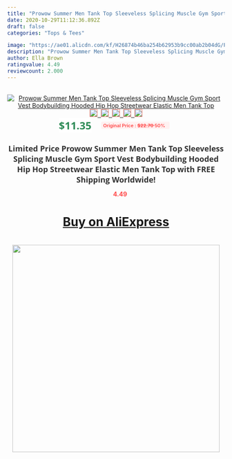 ```yaml
---
title: "Prowow Summer Men Tank Top Sleeveless Splicing Muscle Gym Sport Vest Bodybuilding Hooded Hip Hop Streetwear Elastic Men Tank Top"
date: 2020-10-29T11:12:36.892Z
draft: false
categories: "Tops & Tees"

image: "https://ae01.alicdn.com/kf/H26874b46ba254b62953b9cc00ab2b04dG/Prowow-Summer-Men-Tank-Top-Sleeveless-Splicing-Muscle-Gym-Sport-Vest-Bodybuilding-Hooded-Hip-Hop-Streetwear.jpg"
description: "Prowow Summer Men Tank Top Sleeveless Splicing Muscle Gym Sport Vest Bodybuilding Hooded Hip Hop Streetwear Elastic Men Tank Top"
author: Ella Brown
ratingvalue: 4.49
reviewcount: 2.000
---
```

<br>
<div style="text-align: center;">
<a href="https://s.click.aliexpress.com/e/_9jExLR" target="_blank" rel="nofollow noopener noreferrer"><img alt="Prowow Summer Men Tank Top Sleeveless Splicing Muscle Gym Sport Vest Bodybuilding Hooded Hip Hop Streetwear Elastic Men Tank Top" class="magnifier-image" src="https://ae01.alicdn.com/kf/H26874b46ba254b62953b9cc00ab2b04dG/Prowow-Summer-Men-Tank-Top-Sleeveless-Splicing-Muscle-Gym-Sport-Vest-Bodybuilding-Hooded-Hip-Hop-Streetwear.jpg_640x640.jpg">
<br>
<img style="border:1px solid salmon" src="https://ae01.alicdn.com/kf/H26874b46ba254b62953b9cc00ab2b04dG/Prowow-Summer-Men-Tank-Top-Sleeveless-Splicing-Muscle-Gym-Sport-Vest-Bodybuilding-Hooded-Hip-Hop-Streetwear.jpg_120x120.jpg">&nbsp;&nbsp;<img style="border:1px solid salmon" src="https://ae01.alicdn.com/kf/Hdcece49a607746768fc3621cc4524b20v/Prowow-Summer-Men-Tank-Top-Sleeveless-Splicing-Muscle-Gym-Sport-Vest-Bodybuilding-Hooded-Hip-Hop-Streetwear.jpg_120x120.jpg">&nbsp;&nbsp;<img style="border:1px solid salmon" src="https://ae01.alicdn.com/kf/H397e3d5a4f3d4e6087a68c7ed76e8ed0d/Prowow-Summer-Men-Tank-Top-Sleeveless-Splicing-Muscle-Gym-Sport-Vest-Bodybuilding-Hooded-Hip-Hop-Streetwear.jpg_120x120.jpg">&nbsp;&nbsp;<img style="border:1px solid salmon" src="https://ae01.alicdn.com/kf/Hdad5144a904a4fa1920f7c656822bfceY/Prowow-Summer-Men-Tank-Top-Sleeveless-Splicing-Muscle-Gym-Sport-Vest-Bodybuilding-Hooded-Hip-Hop-Streetwear.jpg_120x120.jpg">&nbsp;&nbsp;<img style="border:1px solid salmon" src="https://ae01.alicdn.com/kf/Hc8ab101e61f949c88a42a5509f8cf441y/Prowow-Summer-Men-Tank-Top-Sleeveless-Splicing-Muscle-Gym-Sport-Vest-Bodybuilding-Hooded-Hip-Hop-Streetwear.jpg_120x120.jpg"></a></div><br0>
<div style="text-align: center;"><span style="background-color: white; border: 0px; box-sizing: border-box; color: seagreen; display: inline-block; font-family: &quot;open sans&quot; , &quot;arial&quot; , &quot;helvetica&quot; , sans-serif , &quot;heiti&quot;; font-size: 24px; font-stretch: inherit; font-weight: 700; line-height: inherit; margin: 0px 10px 0px 0px; padding: 0px; vertical-align: middle;">$11.35 </span>
<span style="background: rgb(255 , 241 , 241); border-radius: 3px; border: 0px; box-sizing: border-box; color: #ff4747; display: inline-block; font-family: inherit; font-size: 12px; font-stretch: inherit; font-style: inherit; font-variant: inherit; font-weight: 600; line-height: inherit; margin: 0px; padding: 2px 5px; transform: scale(0.9); vertical-align: middle;">Original Price : <b style="text-decoration: line-through;">$22.70 </b> 50%&nbsp;&nbsp;</span></div>
<h1 style="color: #333333; display: inline-block; font-family: &quot;open sans&quot; , &quot;arial&quot; , &quot;helvetica&quot; , sans-serif , &quot;heiti&quot;; font-size: 18px; font-stretch: inherit; font-weight: 700; text-align: center;">Limited Price Prowow Summer Men Tank Top Sleeveless Splicing Muscle Gym Sport Vest Bodybuilding Hooded Hip Hop Streetwear Elastic Men Tank Top with FREE Shipping Worldwide!</h1>
<div style="color: #ff4747; text-align: center;">
<img src="https://4.bp.blogspot.com/-M0ZcTcb-5uY/XleCXlxnR4I/AAAAAAAAAEc/OrjgMkXV1oMQFaCRZj5HQwOCBcu3w1FegCPcBGAYYCw/s1600/star.png" style="height: 15px;">&nbsp;<b>4.49</b></div>
<div class="button_cont" align="center"><a class="buynow_a" href="https://s.click.aliexpress.com/e/_9jExLR" target="_blank" rel="nofollow noopener noreferrer"><H1>Buy on AliExpress</H1></a></div><br>
<div class="separator" style="clear: both; text-align: center;">
<img src="https://lh3.googleusercontent.com/-pTy5HemUv9M/XlePHvY0dAI/AAAAAAAAAE4/0nX5iRUoIWY8eMW9Dpxeirr157OZliDIgCLcBGAsYHQ/s1600/badge.gif" width="480">
</div>
